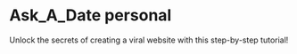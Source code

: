 # Ask_A_Date personal
Unlock the secrets of creating a viral website with this step-by-step tutorial!
